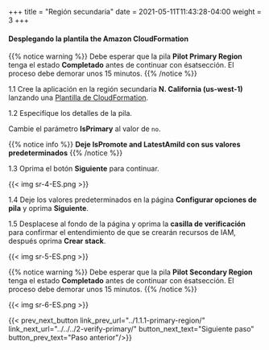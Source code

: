 +++
title = "Región secundaria"
date =  2021-05-11T11:43:28-04:00
weight = 3
+++

#### Desplegando la plantila the Amazon CloudFormation

{{% notice warning %}}
Debe esperar que la pila **Pilot Primary Region** tenga el estado **Completado** antes de continuar con ésatsección. El proceso debe demorar unos 15 minutos.
{{% /notice %}}

1.1 Cree la aplicación en la región secundaria **N. California (us-west-1)** lanzando una [Plantilla de CloudFormation](https://console.aws.amazon.com/cloudformation/home?region=us-west-1#/stacks/create/template?stackName=pilot-secondary&templateURL=https://ee-assets-prod-us-east-1.s3.amazonaws.com/modules/7ebe40ac15b94a1e815828a877bde9b3/v10/PilotLightDR.yaml).

1.2  Especifíque los detalles de la pila.

Cambie el parámetro **IsPrimary** al valor de `no`.

{{% notice info %}}
**Deje IsPromote and LatestAmiId con sus valores predeterminados**
{{% /notice %}}

1.3 Oprima el botón **Siguiente** para continuar.

{{< img sr-4-ES.png >}}

1.4 Deje los valores predeterminados en la página **Configurar opciones de pila** y oprima **Siguiente**.

1.5 Desplacese al fondo de la página y oprima la **casilla de verificación** para confirmar el entendimiento de que se crearán recursos de IAM, después oprima **Crear stack**.

{{< img sr-5-ES.png >}}

{{% notice warning %}}
Debe esperar que la pila **Pilot Secondary Region** tenga el estado **Completado** antes de continuar con ésatsección. El proceso debe demorar unos 15 minutos.
{{% /notice %}}

{{< img sr-6-ES.png >}}

{{< prev_next_button link_prev_url="../1.1.1-primary-region/"  link_next_url="../../../2-verify-primary/" button_next_text="Siguiente paso" button_prev_text="Paso anterior"/>}}
